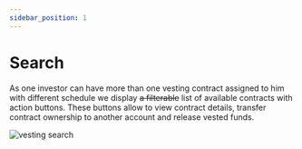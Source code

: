 ```yaml
---
sidebar_position: 1
---
```


# Search

As one investor can have more than one vesting contract assigned to him with different schedule we display ~~a filterable~~
list of available contracts with action buttons. These buttons allow to view contract details, transfer contract
ownership to another account and release vested funds.

![vesting search](/img/market/mechanics-simple/vesting/contract_search.png)
